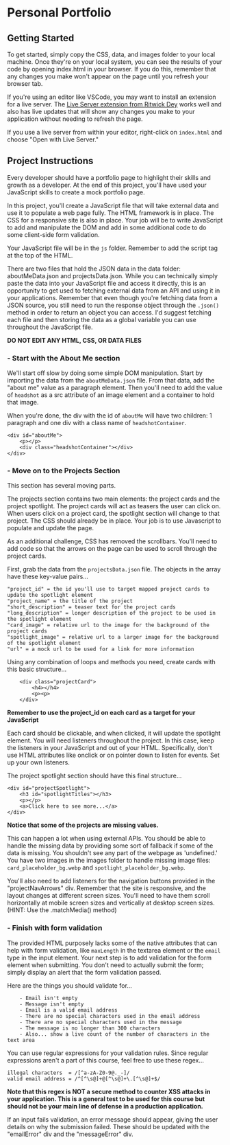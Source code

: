 
# Personal Portfolio

## Getting Started

To get started, simply copy the CSS, data, and images folder to your local machine.  Once they're on your local system, you can see the results of your code by opening index.html in your browser. If you do this, remember that any changes you make won't appear on the page until you refresh your browser tab.

If you're using an editor like VSCode, you may want to install an extension for a live server. The [Live Server extension from Ritwick Dey](https://marketplace.visualstudio.com/items?itemName=ritwickdey.LiveServer) works well and also has live updates that will show any changes you make to your application without needing to refresh the page.

If you use a live server from within your editor, right-click on `index.html` and choose "Open with Live Server."

## Project Instructions

Every developer should have a portfolio page to highlight their skills and growth as a developer. At the end of this project, you'll have used your JavaScript skills to create a mock portfolio page.

In this project, you'll create a JavaScript file that will take external data and use it to populate a web page fully. The HTML framework is in place. The CSS for a responsive site is also in place. Your job will be to write JavaScript to add and manipulate the DOM and add in some additional code to do some client-side form validation.

Your JavaScript file will be in the `js` folder. Remember to add the script tag at the top of the HTML. 

There are two files that hold the JSON data in the data folder: aboutMeData.json and projectsData.json. While you can technically simply paste the data into your JavaScript file and access it directly, this is an opportunity to get used to fetching external data from an API and using it in your applications. Remember that even though you're fetching data from a JSON source, you still need to run the response object through the `.json()` method in order to return an object you can access. I'd suggest fetching each file and then storing the data as a global variable you can use throughout the JavaScript file.

**DO NOT EDIT ANY HTML, CSS, OR DATA FILES**

### - Start with the About Me section

We'll start off slow by doing some simple DOM manipulation. Start by importing the data from the `aboutMeData.json` file. From that data, add the "about me" value as a paragraph element. Then you'll need to add the value of `headshot` as a src attribute of an image element and a container to hold that image.

When you're done, the div with the id of `aboutMe` will have two children: 1 paragraph and one div with a class name of `headshotContainer`.

```
<div id="aboutMe">
    <p></p>
    <div class="headshotContainer"></div>
</div>
```

### - Move on to the Projects Section

This section has several moving parts. 

The projects section contains two main elements: the project cards and the project spotlight. The project cards will act as teasers the user can click on. When users click on a project card, the spotlight section will change to that project. The CSS should already be in place. Your job is to use Javascript to populate and update the page.

As an additional challenge, CSS has removed the scrollbars. You'll need to add code so that the arrows on the page can be used to scroll through the project cards.

First, grab the data from the `projectsData.json` file. The objects in the array have these key-value pairs...

    "project_id" = the id you'll use to target mapped project cards to update the spotlight element
    "project_name" = the title of the project
    "short_description" = teaser text for the project cards
    "long_description" = longer description of the project to be used in the spotlight element
    "card_image" = relative url to the image for the background of the project cards
    "spotlight_image" = relative url to a larger image for the background of the spotlight element
    "url" = a mock url to be used for a link for more information

Using any combination of loops and methods you need, create cards with this basic structure...

``` 
    <div class="projectCard">
        <h4></h4>
        <p><p>
    </div>
```
**Remember to use the project_id on each card as a target for your JavaScript**

Each card should be clickable, and when clicked, it will update the spotlight element. You will need listeners throughout the project. In this case, keep the listeners in your JavaScript and out of your HTML. Specifically, don't use HTML attributes like onclick or on pointer down to listen for events. Set up your own listeners.

The project spotlight section should have this final structure...
```
<div id="projectSpotlight">
    <h3 id="spotlightTitles"></h3>
    <p></p>
    <a>Click here to see more...</a>
</div>
```

**Notice that some of the projects are missing values.**

This can happen a lot when using external APIs. You should be able to handle the missing data by providing some sort of fallback if some of the data is missing. You shouldn't see any part of the webpage as 'undefined.' You have two images in the images folder to handle missing image files: `card_placeholder_bg.webp` and `spotlight_placeholder_bg.webp`.

You'll also need to add listeners for the navigation buttons provided in the "projectNavArrows" div. Remember that the site is responsive, and the layout changes at different screen sizes. You'll need to have them scroll horizontally at mobile screen sizes and vertically at desktop screen sizes. (HINT: Use the .matchMedia() method)

### - Finish with form validation

The provided HTML purposely lacks some of the native attributes that can help with form validation, like `maxLength` in the textarea element or the `email` type in the input element. Your next step is to add validation for the form element when submitting. You don't need to actually submit the form; simply display an alert that the form validation passed.

Here are the things you should validate for...
```
    - Email isn't empty
    - Message isn't empty
    - Email is a valid email address
    - There are no special characters used in the email address
    - There are no special characters used in the message
    - The message is no longer than 300 characters
    - Also... show a live count of the number of characters in the text area
```

You can use regular expressions for your validation rules. Since regular expressions aren't a part of this course, feel free to use these regex...
```
illegal characters  = /[^a-zA-Z0-9@._-]/
valid email address = /^[^\s@]+@[^\s@]+\.[^\s@]+$/
```
**Note that this regex is NOT a secure method to counter XSS attacks in your application. This is a general test to be used for this course but should not be your main line of defense in a production application.**

If an input fails validation, an error message should appear, giving the user details on why the submission failed. These should be updated with the "emailError" div and the "messageError" div.

